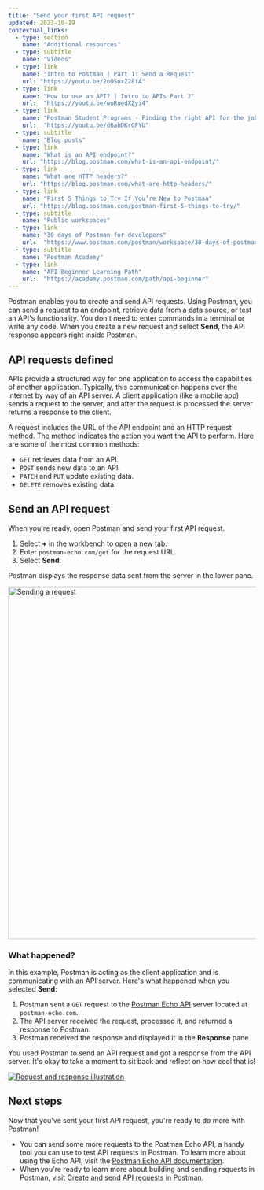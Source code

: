 ```yaml
---
title: "Send your first API request"
updated: 2023-10-19
contextual_links:
  - type: section
    name: "Additional resources"
  - type: subtitle
    name: "Videos"
  - type: link
    name: "Intro to Postman | Part 1: Send a Request"
    url: "https://youtu.be/2oOSnxZ28fA"
  - type: link
    name: "How to use an API? | Intro to APIs Part 2"
    url:  "https://youtu.be/woRuedXZyi4"
  - type: link
    name: "Postman Student Programs - Finding the right API for the job"
    url:  "https://youtu.be/d6abDKrGFYU"
  - type: subtitle
    name: "Blog posts"
  - type: link
    name: "What is an API endpoint?"
    url: "https://blog.postman.com/what-is-an-api-endpoint/"
  - type: link
    name: "What are HTTP headers?"
    url: "https://blog.postman.com/what-are-http-headers/"
  - type: link
    name: "First 5 Things to Try If You’re New to Postman"
    url: "https://blog.postman.com/postman-first-5-things-to-try/"
  - type: subtitle
    name: "Public workspaces"
  - type: link
    name: "30 days of Postman for developers"
    url:  "https://www.postman.com/postman/workspace/30-days-of-postman-for-developers/overview"
  - type: subtitle
    name: "Postman Academy"
  - type: link
    name: "API Beginner Learning Path"
    url:  "https://academy.postman.com/path/api-beginner"
---
```


Postman enables you to create and send API requests. Using Postman, you can send a request to an endpoint, retrieve data from a data source, or test an API's functionality. You don't need to enter commands in a terminal or write any code. When you create a new request and select **Send**, the API response appears right inside Postman.

## API requests defined

APIs provide a structured way for one application to access the capabilities of another application. Typically, this communication happens over the internet by way of an API server. A client application (like a mobile app) sends a request to the server, and after the request is processed the server returns a response to the client.

A request includes the URL of the API endpoint and an HTTP request method. The method indicates the action you want the API to perform. Here are some of the most common methods:

* `GET` retrieves data from an API.
* `POST` sends new data to an API.
* `PATCH` and `PUT` update existing data.
* `DELETE` removes existing data.

## Send an API request

When you're ready, open Postman and send your first API request.

1. Select **+** in the workbench to open a new [tab](/docs/getting-started/basics/navigating-postman/#tabs).
1. Enter `postman-echo.com/get` for the request URL.
1. Select **Send**.

Postman displays the response data sent from the server in the lower pane.

<img alt="Sending a request" src="https://assets.postman.com/postman-docs/v10/send-first-request-v10.jpg" width="716px">

### What happened?

In this example, Postman is acting as the client application and is communicating with an API server. Here's what happened when you selected **Send**:

1. Postman sent a `GET` request to the [Postman Echo API](https://www.postman.com/postman/workspace/published-postman-templates/documentation/631643-f695cab7-6878-eb55-7943-ad88e1ccfd65?ctx=documentation) server located at `postman-echo.com`.
1. The API server received the request, processed it, and returned a response to Postman.
1. Postman received the response and displayed it in the **Response** pane.

You used Postman to send an API request and got a response from the API server. It's okay to take a moment to sit back and reflect on how cool that is!

[![Request and response illustration](https://assets.postman.com/postman-docs/anatomy-of-a-request-v8.jpg)](https://assets.postman.com/postman-docs/anatomy-of-a-request-v8.jpg)

## Next steps

Now that you've sent your first API request, you're ready to do more with Postman!

* You can send some more requests to the Postman Echo API, a handy tool you can use to test API requests in Postman. To learn more about using the Echo API, visit the [Postman Echo API documentation](/docs/developer/echo-api/).
* When you're ready to learn more about building and sending requests in Postman, visit [Create and send API requests in Postman](/docs/sending-requests/requests/).
